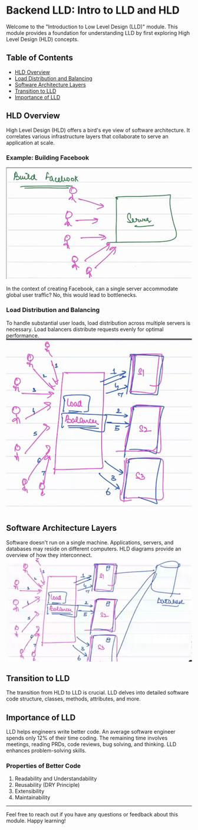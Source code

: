 # Backend LLD: Intro to LLD and HLD

Welcome to the "Introduction to Low Level Design (LLD)" module. This module provides a foundation for understanding LLD by first exploring High Level Design (HLD) concepts.

## Table of Contents

- [HLD Overview](#hld-overview)
- [Load Distribution and Balancing](#load-distribution-and-balancing)
- [Software Architecture Layers](#software-architecture-layers)
- [Transition to LLD](#transition-to-lld)
- [Importance of LLD](#importance-of-lld)

## HLD Overview

High Level Design (HLD) offers a bird's eye view of software architecture. It correlates various infrastructure layers that collaborate to serve an application at scale.

### Example: Building Facebook

![Facebook Server Diagram](../img/IntroductionModule_img/FBServer.png)

In the context of creating Facebook, can a single server accommodate global user traffic? No, this would lead to bottlenecks.

### Load Distribution and Balancing
To handle substantial user loads, load distribution across multiple servers is necessary. Load balancers distribute requests evenly for optimal performance.
![Diagram2: Load Balancing](../img/IntroductionModule_img/FBLoadBalancer.png)


## Software Architecture Layers
Software doesn't run on a single machine. Applications, servers, and databases may reside on different computers. HLD diagrams provide an overview of how they interconnect.
![Diagram3: Server and Database](../img/IntroductionModule_img/FBLoadBalancerDB.png)


## Transition to LLD

The transition from HLD to LLD is crucial. LLD delves into detailed software code structure, classes, methods, attributes, and more.

## Importance of LLD

LLD helps engineers write better code. An average software engineer spends only 12% of their time coding. The remaining time involves meetings, reading PRDs, code reviews, bug solving, and thinking. LLD enhances problem-solving skills.

### Properties of Better Code

1. Readability and Understandability
2. Reusability (DRY Principle)
3. Extensibility
4. Maintainability

---

Feel free to reach out if you have any questions or feedback about this module. Happy learning!
